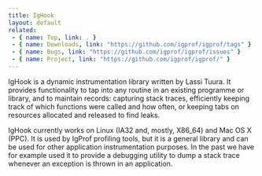 ```yaml
---
title: IgHook
layout: default
related:
 - { name: Top, link: . }
 - { name: Downloads, link: "https://github.com/igprof/igprof/tags" }
 - { name: Bugs, link: "https://github.com/igprof/igprof/issues" }
 - { name: Project, link: "https://github.com/igprof/igprof/" }
---
```

IgHook is a dynamic instrumentation library written by Lassi Tuura.  It
provides functionality to tap into any routine in an existing programme or
library, and to maintain records: capturing stack traces, efficiently keeping
track of which functions were called and how often, or keeping tabs on
resources allocated and released to find leaks.

IgHook currently works on Linux (IA32 and, mostly, X86_64) and Mac OS X (PPC).
It is used by IgProf profiling tools, but it is a general library and can be 
used for other application instrumentation purposes. In the past we have for
example used it to provide a debugging utility to dump a stack trace whenever 
an exception is thrown in an application.

